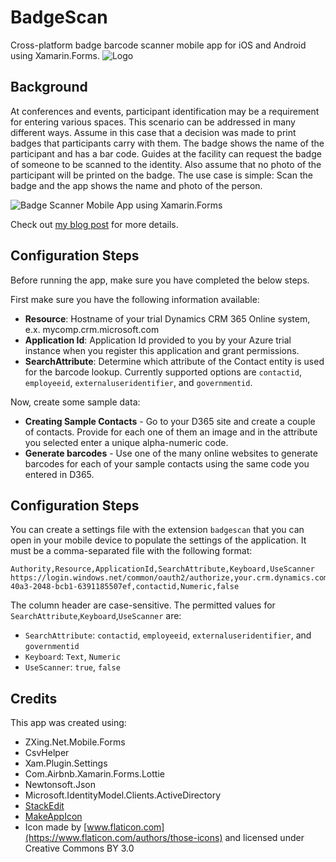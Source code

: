 
# BadgeScan
Cross-platform badge barcode scanner mobile app for iOS and Android using Xamarin.Forms. 
![Logo](https://nimamazloumi.files.wordpress.com/2018/02/barcode.png?w=305&h=542)

## Background
At conferences and events, participant identification may be a requirement for entering various spaces. This scenario can be addressed in many different ways. Assume in this case that a decision was made to print badges that participants carry with them. The badge shows the name of the participant and has a bar code. Guides at the facility can request the badge of someone to be scanned to the identity. Also assume that no photo of the participant will be printed on the badge. The use case is simple: Scan the badge and the app shows the name and photo of the person.

![Badge Scanner Mobile App using Xamarin.Forms](https://nimamazloumi.files.wordpress.com/2018/02/img_6906.png?w=256&h=256)

Check out [my blog post](https://wp.me/p9B5ok-v) for more details.

## Configuration Steps
Before running the app, make sure you have completed the below steps.

First make sure you have the following information available:

 - **Resource**: Hostname of your trial Dynamics CRM 365 Online system, e.x. mycomp.crm.microsoft.com
 - **Application Id**: Application Id provided to you by your Azure trial instance when you register this application and grant permissions.
 - **SearchAttribute**: Determine which attribute of the Contact entity is used for the barcode lookup. Currently supported options are `contactid`, `employeeid`, `externaluseridentifier`, and `governmentid`.

Now, create some sample data:

 - **Creating Sample Contacts** - Go to your D365 site and create a couple of contacts. Provide for each one of them an image and in the attribute you selected enter a unique alpha-numeric code.
 - **Generate barcodes** - Use one of the many online websites to generate barcodes for each of your sample contacts using the same code you entered in D365.

 ## Configuration Steps
You can create a settings file with the extension `badgescan` that you can open in your mobile device to populate the settings of the application. It must be a comma-separated file with the following format:

    Authority,Resource,ApplicationId,SearchAttribute,Keyboard,UseScanner
    https://login.windows.net/common/oauth2/authorize,your.crm.dynamics.com,88a4c6e2-40a3-2048-bcb1-6391185507ef,contactid,Numeric,false

The column header are case-sensitive. The permitted values for `SearchAttribute`,`Keyboard`,`UseScanner` are:
- `SearchAttribute`: `contactid`, `employeeid`, `externaluseridentifier`, and `governmentid`
- `Keyboard`: `Text`, `Numeric`
- `UseScanner`: `true`, `false`

## Credits
This app was created using:
 - ZXing.Net.Mobile.Forms
 - CsvHelper
 - Xam.Plugin.Settings
 - Com.Airbnb.Xamarin.Forms.Lottie
 - Newtonsoft.Json
 - Microsoft.IdentityModel.Clients.ActiveDirectory
 - [StackEdit](https://stackedit.io/app)
 - [MakeAppIcon](https://makeappicon.com)
 - Icon made by [www.flaticon.com](https://www.flaticon.com/authors/those-icons) and licensed under Creative Commons BY 3.0
